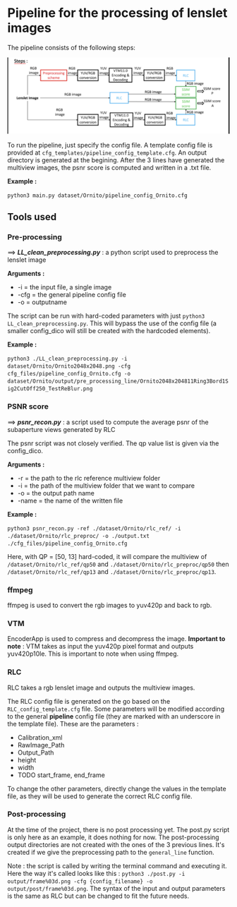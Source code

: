 # Pipeline for the processing of lenslet images

The pipeline consists of the following steps:

![pipeline_schema](doc/pipeline_schema.png)

To run the pipeline, just specify the config file. A template config file is provided at ```cfg_templates/pipeline_config_template.cfg```.
An output directory is generated at the begining.
After the 3 lines have generated the multiview images, the psnr score is computed and written in a .txt file.

**Example :**

```python3 main.py dataset/Ornito/pipeline_config_Ornito.cfg```

## Tools used

### Pre-processing

$\implies$ ***LL_clean_preprocessing.py*** : a python script used to preprocess the lenslet image

**Arguments :**

- -i = the input file, a single image
- -cfg = the general pipeline config file
- -o = outputname

The script can be run with hard-coded parameters with just ```python3 LL_clean_preprocessing.py```. This will bypass the use of the config file (a smaller config_dico will still be created with the hardcoded elements).

**Example :**

```python3 ./LL_clean_preprocessing.py -i dataset/Ornito/Ornito2048x2048.png -cfg cfg_files/pipeline_config_Ornito.cfg -o dataset/Ornito/output/pre_processing_line/Ornito2048x204811Ring3Bord1Sig2CutOff250_TestReBlur.png```

### PSNR score

$\implies$ ***psnr_recon.py*** : a script used to compute the average psnr of the subaperture views generated by RLC

The psnr script was not closely verified.
The qp value list is given via the config_dico.

**Arguments :**

- -r = the path to the rlc reference multiview folder
- -i = the path of the multiview folder that we want to compare
- -o = the output path name
- -name = the name of the written file

**Example :**

```python3 psnr_recon.py -ref ./dataset/Ornito/rlc_ref/ -i ./dataset/Ornito/rlc_preproc/ -o ./output.txt ./cfg_files/pipeline_config_Ornito.cfg```

Here, with QP = [50, 13] hard-coded, it will compare the multiview of ```/dataset/Ornito/rlc_ref/qp50``` and ```./dataset/Ornito/rlc_preproc/qp50```
then ```/dataset/Ornito/rlc_ref/qp13``` and ```./dataset/Ornito/rlc_preproc/qp13```.

### ffmpeg

ffmpeg is used to convert the rgb images to yuv420p and back to rgb.

### VTM

EncoderApp is used to compress and decompress the image.
**Important to note** : VTM takes as input the yuv420p pixel format and outputs yuv420p10le. This is important to note when using ffmpeg.

### RLC

RLC takes a rgb lenslet image and outputs the multiview images.

The RLC config file is generated on the go based on the ```RLC_config_template.cfg``` file. Some parameters will be modified according to the general **pipeline** config file (they are marked with an underscore in the template file).
These are the parameters :

- Calibration_xml
- RawImage_Path
- Output_Path
- height
- width
- TODO start_frame, end_frame

To change the other parameters, directly change the values in the template file, as they will be used to generate the correct RLC config file. 

### Post-processing

At the time of the project, there is no post processing yet. The post.py script is only here as an example, it does nothing for now.
The post-processing output directories are not created with the ones of the 3 previous lines. It's created if we give the preprocessing path to the ```general_line``` function. 

Note : the script is called by writing the terminal command and executing it. Here the way it's called looks like this : ```python3 ./post.py -i output/frame%03d.png -cfg {config_filename} -o output/post/frame%03d.png```. The syntax of the input and output parameters is the same as RLC but can be changed to fit the future needs.
